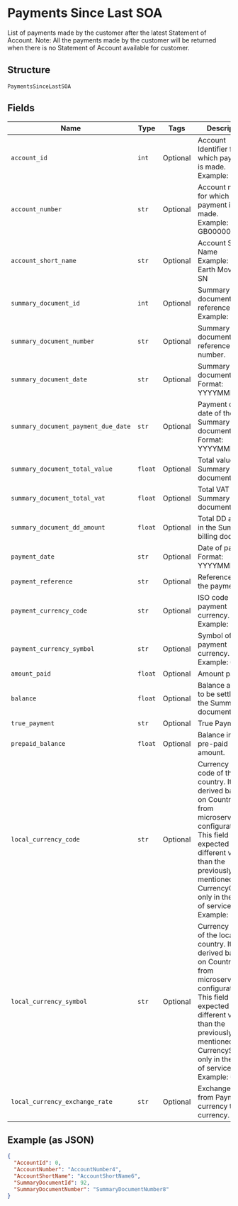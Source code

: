 
# Payments Since Last SOA

List of payments made by the customer after the latest Statement of Account.
Note: All the payments made by the customer will be returned when there is no Statement of Account available for customer.

## Structure

`PaymentsSinceLastSOA`

## Fields

| Name | Type | Tags | Description |
|  --- | --- | --- | --- |
| `account_id` | `int` | Optional | Account Identifier for which payment is made.<br>Example: 12345 |
| `account_number` | `str` | Optional | Account number for which payment is made.<br>Example: GB000000123 |
| `account_short_name` | `str` | Optional | Account Short Name<br>Example: GB Earth Movers-SN |
| `summary_document_id` | `int` | Optional | Summary billing document reference id.<br>Example: 2 |
| `summary_document_number` | `str` | Optional | Summary billing document reference number. |
| `summary_document_date` | `str` | Optional | Summary billing document date.<br>Format: YYYYMMDD |
| `summary_document_payment_due_date` | `str` | Optional | Payment due date of the Summary billing document.<br>Format: YYYYMMDD |
| `summary_document_total_value` | `float` | Optional | Total value in the Summary billing document. |
| `summary_document_total_vat` | `float` | Optional | Total VAT in the Summary billing document. |
| `summary_document_dd_amount` | `float` | Optional | Total DD amount in the Summary billing document. |
| `payment_date` | `str` | Optional | Date of payment.<br>Format: YYYYMMDD |
| `payment_reference` | `str` | Optional | Reference text of the payment. |
| `payment_currency_code` | `str` | Optional | ISO code of payment currency.<br>Example: EUR |
| `payment_currency_symbol` | `str` | Optional | Symbol of payment currency.<br>Example: € |
| `amount_paid` | `float` | Optional | Amount paid. |
| `balance` | `float` | Optional | Balance amount to be settled for the Summary document. |
| `true_payment` | `str` | Optional | True Payment. |
| `prepaid_balance` | `float` | Optional | Balance in the pre-paid amount. |
| `local_currency_code` | `str` | Optional | Currency ISO code of the local country. It is derived based on CountryCode from microservice configuration. This field is expected to have different value than the previously mentioned field CurrencyCode, only in the case of serviced OUs.<br>Example: EUR |
| `local_currency_symbol` | `str` | Optional | Currency Symbol of the local country. It is derived based on CountryCode from microservice configuration. This field is expected to have different value than the previously mentioned field CurrencySymbol, only in the case of serviced OUs.<br>Example: € |
| `local_currency_exchange_rate` | `str` | Optional | Exchange rate from Payment currency to local currency. |

## Example (as JSON)

```json
{
  "AccountId": 0,
  "AccountNumber": "AccountNumber4",
  "AccountShortName": "AccountShortName6",
  "SummaryDocumentId": 92,
  "SummaryDocumentNumber": "SummaryDocumentNumber8"
}
```

